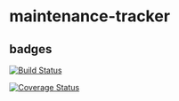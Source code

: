 # maintenance-tracker

## badges

[![Build Status](https://travis-ci.com/llwasampijja/maintenance-tracker.svg?branch=test-travis)](https://travis-ci.com/llwasampijja/maintenance-tracker)

[![Coverage Status](https://coveralls.io/repos/github/llwasampijja/maintenance-tracker/badge.svg?branch=master)](https://coveralls.io/github/llwasampijja/maintenance-tracker?branch=master)